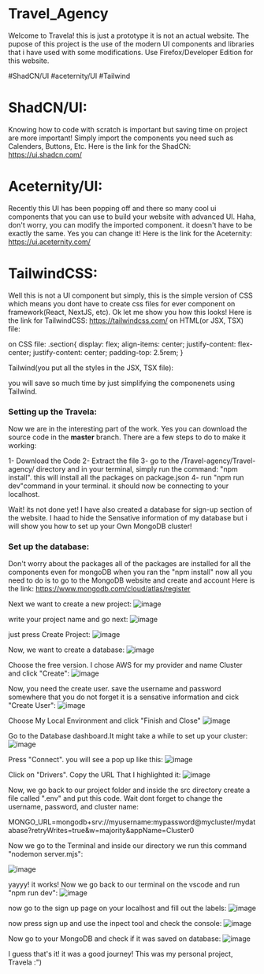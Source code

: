 # Travel_Agency

Welcome to Travela! this is just a prototype it is not an actual website. The pupose of this project is the use of the modern UI components and libraries that i have used with some modifications. Use Firefox/Developer Edition for this website.

#ShadCN/UI
#aceternity/UI
#Tailwind

# ShadCN/UI:

Knowing how to code with scratch is important but saving time on project are more important! Simply import the components you need such as Calenders, Buttons, Etc.
Here is the link for the ShadCN: https://ui.shadcn.com/

# Aceternity/UI:

Recently this UI has been popping off and there so many cool ui components that  you can use to build your website with advanced UI. Haha, don't worry, you can modify the imported component. it doesn't have to be exactly the same. Yes you can change it!
Here is the link for the Aceternity: https://ui.aceternity.com/

# TailwindCSS:

Well this is not a UI component but simply, this is the simple version of CSS which means you dont have to create css files for ever component on framework(React, NextJS, etc). Ok let me show you how this looks!
Here is the link for TailwindCSS: https://tailwindcss.com/
on HTML(or JSX, TSX) file:

<section className="section">

on CSS file:
.section{
  display: flex;
  align-items: center;
  justify-content: flex-center;
  justify-content: center;
  padding-top: 2.5rem;
}

Tailwind(you put all the styles in the JSX, TSX file):

<section className=" flex items-center justify-center pt-10">

you will save so much time by just simplifying the componenets using Tailwind.


# Setting up the Travela:

Now we are in the interesting part of the work. Yes you can download the source code in the **master** branch. There are a few steps to do to make it working:

1- Download the Code
2- Extract the file
3- go to the /Travel-agency/Travel-agency/ directory and in your terminal, simply run the command: "npm install". this will install all the packages on package.json
4- run "npm run dev"command in your terminal. it should now be connecting to your localhost.

Wait! its not done yet! I have also created a database for sign-up section of the website. I haad to hide the Sensative information of my database but i will show you how to set up your Own MongoDB cluster!

# Set up the database:

Don't worry about the packages all of the packages are installed for all the components even for mongoDB when you ran the "npm install" now all you need to do is to go to the MongoDB website and create and account
Here is the link: https://www.mongodb.com/cloud/atlas/register

Next we want to create a new project:
![image](https://github.com/ArshiaA665/Travel_Agency/assets/62689369/96d1a17d-983e-4da0-9601-fa517e6a0b96)

write your project name and go next:
![image](https://github.com/ArshiaA665/Travel_Agency/assets/62689369/993653c1-e530-40e5-89f4-97aa1bdfc481)

just press Create Project:
![image](https://github.com/ArshiaA665/Travel_Agency/assets/62689369/0334159a-4b79-4aa1-ae05-bff381cd9ca1)

Now, we want to create a database:
![image](https://github.com/ArshiaA665/Travel_Agency/assets/62689369/34c86f69-5d11-46de-bd2b-8fd4f44ee154)

Choose the free version. I chose AWS for my provider and name Cluster and click "Create":
![image](https://github.com/ArshiaA665/Travel_Agency/assets/62689369/f49e6648-8e9c-47fd-9862-cd12de40240c)

Now, you need the create user. save the username and password somewhere that you do not forget it is a sensative information and cick "Create User":
![image](https://github.com/ArshiaA665/Travel_Agency/assets/62689369/4e2e081c-8996-4876-9b8b-1eb921f5f99a)

Choose My Local Environment and click "Finish and Close"
![image](https://github.com/ArshiaA665/Travel_Agency/assets/62689369/51cd4097-30ca-457c-b457-3310830b01fa)

Go to the Database dashboard.It might take a while to set up your cluster:
![image](https://github.com/ArshiaA665/Travel_Agency/assets/62689369/0ce4fc59-9ee4-4996-9de6-ab5410bd4770)

Press "Connect". you will see a pop up like this:
![image](https://github.com/ArshiaA665/Travel_Agency/assets/62689369/e607da42-6e7d-487f-b181-acdda518d914)

Click on "Drivers". Copy the URL That I highlighted it:
![image](https://github.com/ArshiaA665/Travel_Agency/assets/62689369/22896f73-2e5c-4465-93ab-a2973f0bc287)

Now, we go back to our project folder and inside the src directory create a file called ".env" and put this code. Wait dont forget to change the username, password, and cluster name:

MONGO_URL=mongodb+srv://myusername:mypassword@mycluster/mydatabase?retryWrites=true&w=majority&appName=Cluster0

Now we go to the Terminal and inside our directory we run this command "nodemon server.mjs":


![image](https://github.com/ArshiaA665/Travel_Agency/assets/62689369/9430351b-8c82-4bac-896d-d2fe12da34af)

yayyy! it works! Now we go back to our terminal on the vscode and run "npm run dev":
![image](https://github.com/ArshiaA665/Travel_Agency/assets/62689369/bc4a3226-9719-4700-b7bd-6fbfedba361e)

now go to the sign up page on your localhost and fill out the labels:
![image](https://github.com/ArshiaA665/Travel_Agency/assets/62689369/127a58eb-70e8-42b3-84f5-182f4869e411)

now press sign up and use the inpect tool and check the console:
![image](https://github.com/ArshiaA665/Travel_Agency/assets/62689369/d5a4c7ba-9780-4cbf-b7d1-eb89d4eaac2d)

Now go to your MongoDB and check if it was saved on database:
![image](https://github.com/ArshiaA665/Travel_Agency/assets/62689369/305cb8b4-76a7-421b-b662-41e6d2494474)


I guess that's it! it was a good journey! This was my personal project, Travela :")



